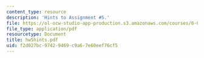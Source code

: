 ```yaml
---
content_type: resource
description: 'Hints to Assignment #5.'
file: https://ol-ocw-studio-app-production.s3.amazonaws.com/courses/8-022-physics-ii-electricity-and-magnetism-fall-2002/f2d027bc97429469c9a67e60eef76cf5_hw5hints.pdf
file_type: application/pdf
resourcetype: Document
title: hw5hints.pdf
uid: f2d027bc-9742-9469-c9a6-7e60eef76cf5
---
```

